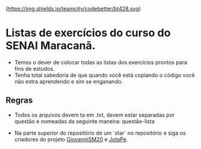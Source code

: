 (https://img.shields.io/teamcity/codebetter/bt428.svg)
# Listas de exercícios do curso do SENAI Maracanã.

- Temos o dever de colocar todas as listas dos exercícios prontos para fins de estudos.
 - Tenha total sabedoria de que quando você está copiando o código você não estra aprendendo e sim se enganando.

## Regras

  - Todos os arquivos devem ta em .txt, devem estar separadas por questão e nomeadas da seguinte maneira: questão-lista

  - Na parte superior do repositório de um ´star´ no repositório e siga os criadores do projeto [GiovanniSM20](https://github.com/GiovanniSM20) e [JotaPe](https://github.com/JotaPe).
